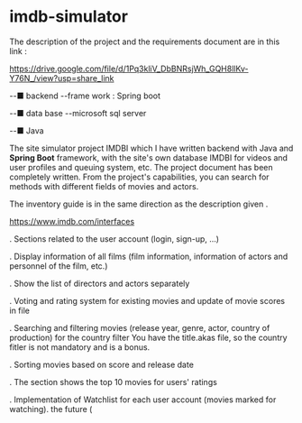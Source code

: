 # imdb-simulator 
The description of the project and the requirements document are in this link : 

https://drive.google.com/file/d/1Pq3kliV_DbBNRsjWh_GQH8llKv-Y76N_/view?usp=share_link

--■ backend --frame work : Spring boot

--■ data base --microsoft sql server

--■ Java

The site simulator project IMDBI which I have written backend with Java and **Spring Boot** framework, with the site's own database IMDBI for videos and user profiles and queuing system, etc. The project document has been completely written. From the project's capabilities, you can search for methods with different fields of movies and actors.

The inventory guide is in the same direction as the description
given .

https://www.imdb.com/interfaces

. Sections related to the user account (login, sign-up, ...)

. Display information of all films (film information, information of actors and personnel of the film, etc.)

. Show the list of directors and actors separately

. Voting and rating system for existing movies and update of movie scores in file

. Searching and filtering movies (release year, genre, actor, country of production) for the country filter
You have the title.akas file, so the country fitler is not mandatory and is a bonus.

. Sorting movies based on score and release date

. The section shows the top 10 movies for users' ratings

. Implementation of Watchlist for each user account (movies marked for watching).
the future (
